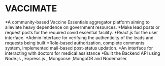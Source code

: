 # VACCIMATE



*A community-based Vaccine Essentials aggregator platform aiming to alleviate heavy dependence on government resources.
*Make lead posts or request posts for the required covid essential facility.
*React.js for the user interface.
*Admin Interface for verifying the authenticity of the leads and requests being built
*Role-based authorization, complete comments system, implemented mail-based post-status updation.
*An interface for interacting with doctors for medical assistance
*Built the Backend API using Node.js , Express.js , Mongoose ,MongoDB and Nodemailer.




